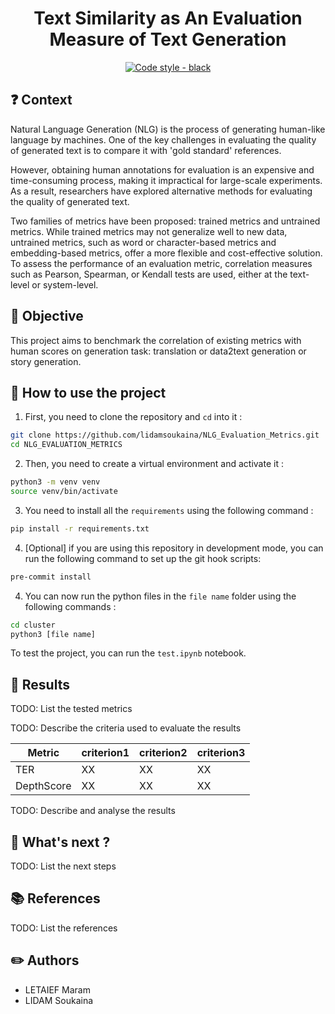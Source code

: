 
<div align="center">

# Text Similarity as An Evaluation Measure of Text Generation

[![Code style - black](https://img.shields.io/badge/code%20style-black-000000.svg)](https://github.com/psf/black)
</div>

## ❓ Context

Natural Language Generation (NLG) is the process of generating human-like language by machines. One of the key challenges in evaluating the quality of generated text is to compare it with 'gold standard' references.

However, obtaining human annotations for evaluation is an expensive and time-consuming process, making it impractical for large-scale experiments. As a result, researchers have explored alternative methods for evaluating the quality of generated text.

Two families of metrics have been proposed: trained metrics and untrained metrics. While trained metrics may not generalize well to new data, untrained metrics, such as word or character-based metrics and embedding-based metrics, offer a more flexible and cost-effective solution. To assess the performance of an evaluation metric, correlation measures such as Pearson, Spearman, or Kendall tests are used, either at the text-level or system-level.

## 🎯 Objective

This project aims to benchmark the correlation of existing metrics with human scores on generation task: translation or data2text generation or story generation.

## :rocket: How to use the project

1. First, you need to clone the repository and `cd` into it :
```bash
git clone https://github.com/lidamsoukaina/NLG_Evaluation_Metrics.git
cd NLG_EVALUATION_METRICS
```
2. Then, you need to create a virtual environment and activate it :
```bash
python3 -m venv venv
source venv/bin/activate
```
3. You need to install all the `requirements` using the following command :
```bash
pip install -r requirements.txt
```
4. [Optional] if you are using this repository in development mode, you can run the following command to set up the git hook scripts:
```bash
pre-commit install
```
4. You can now run the python files in the `file name` folder using the following commands :
```bash
cd cluster
python3 [file name]
```

To test the project, you can run the `test.ipynb` notebook.

## :memo: Results
TODO: List the tested metrics

TODO: Describe the criteria used to evaluate the results

| Metric | criterion1 | criterion2 | criterion3 |
|---|---|---|---|
| TER | XX | XX | XX |
| DepthScore | XX | XX | XX |

TODO: Describe and analyse the results

## 🤔 What's next ?
TODO: List the next steps

## :books: References
TODO: List the references

## :pencil2: Authors
- LETAIEF Maram
- LIDAM Soukaina
